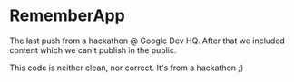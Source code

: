 RememberApp
===========

The last push from a hackathon @ Google Dev HQ. 
After that we included content which we can't publish in the public.

This code is neither clean, nor correct. It's from a hackathon ;)
